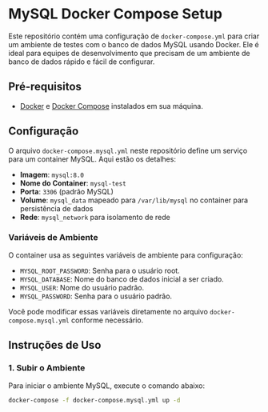 # MySQL Docker Compose Setup

Este repositório contém uma configuração de `docker-compose.yml` para criar um ambiente de testes com o banco de dados MySQL usando Docker. Ele é ideal para equipes de desenvolvimento que precisam de um ambiente de banco de dados rápido e fácil de configurar.

## Pré-requisitos

- [Docker](https://www.docker.com/get-started) e [Docker Compose](https://docs.docker.com/compose/install/) instalados em sua máquina.

## Configuração

O arquivo `docker-compose.mysql.yml` neste repositório define um serviço para um container MySQL. Aqui estão os detalhes:

- **Imagem**: `mysql:8.0`
- **Nome do Container**: `mysql-test`
- **Porta**: `3306` (padrão MySQL)
- **Volume**: `mysql_data` mapeado para `/var/lib/mysql` no container para persistência de dados
- **Rede**: `mysql_network` para isolamento de rede

### Variáveis de Ambiente

O container usa as seguintes variáveis de ambiente para configuração:

- `MYSQL_ROOT_PASSWORD`: Senha para o usuário root.
- `MYSQL_DATABASE`: Nome do banco de dados inicial a ser criado.
- `MYSQL_USER`: Nome do usuário padrão.
- `MYSQL_PASSWORD`: Senha para o usuário padrão.

Você pode modificar essas variáveis diretamente no arquivo `docker-compose.mysql.yml` conforme necessário.

## Instruções de Uso

### 1. Subir o Ambiente

Para iniciar o ambiente MySQL, execute o comando abaixo:

```bash
docker-compose -f docker-compose.mysql.yml up -d
